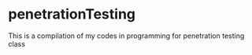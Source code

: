 # penetrationTesting
This is a compilation of my codes in programming for penetration testing class
